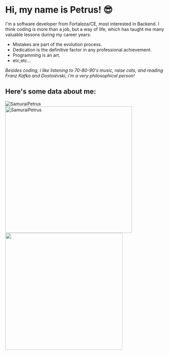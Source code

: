 <h1>Hi, my name is Petrus! 😎</h1>
<p>I'm a software developer from Fortaleza/CE, most interested in Backend. I think coding is more than a job, but a way of life, which has taught me many valuable lessons during my career years:</p>
<ul>
  <li>Mistakes are part of the evolution process.</li>
  <li>Dedication is the definitive factor in any professional achievement.</li>
  <li>Programming is an art.</li>
  <li>etc,etc...</li>
</ul>
<p><i>Besides coding, i like listening to 70-80-90's music, raise cats, and reading Franz Kafka and Dostoiévski, i'm a very philosophical person!</i></p>
<h2>Here's some data about me:</h2>
<img src="https://komarev.com/ghpvc/?username=SamuraiPetrus" alt="SamuraiPetrus" />
<img width="400px" align="left" src="https://github-readme-stats.vercel.app/api?username=SamuraiPetrus&show_icons=true&theme=dark" alt="SamuraiPetrus" />
<img width="370px" align="left" src="https://github-readme-stats.vercel.app/api/top-langs/?username=SamuraiPetrus&hide=html&layout=compact&theme=dark" />
